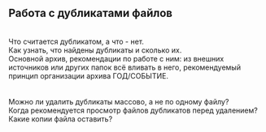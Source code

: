 ## Работа с дубликатами файлов

<br>Что считается дубликатом, а что - нет.
<br>Как узнать, что найдены дубликаты и сколько их.
<br>Основной архив, рекомендации по работе с ним: из внешних источников или других папок всё вливать в него, рекомендуемый принцип организации архива ГОД/СОБЫТИЕ.
<br><br>
<br>Можно ли удалить дубликаты массово, а не по одному файлу?
<br>Когда рекомендуется просмотр файлов дубликатов перед удалением? 
<br>Какие копии файла оставить?
